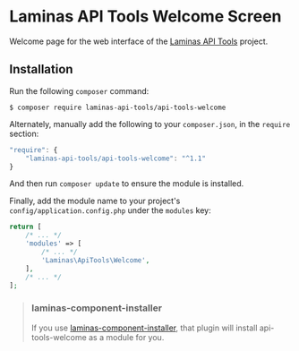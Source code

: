 Laminas API Tools Welcome Screen
========================

Welcome page for the web interface of the [Laminas API Tools](http://www.api-tools.getlaminas.org) project.


Installation
------------

Run the following `composer` command:

```console
$ composer require laminas-api-tools/api-tools-welcome
```

Alternately, manually add the following to your `composer.json`, in the `require` section:

```javascript
"require": {
    "laminas-api-tools/api-tools-welcome": "^1.1"
}
```

And then run `composer update` to ensure the module is installed.

Finally, add the module name to your project's `config/application.config.php` under the `modules`
key:

```php
return [
    /* ... */
    'modules' => [
        /* ... */
        'Laminas\ApiTools\Welcome',
    ],
    /* ... */
];
```

> ### laminas-component-installer
>
> If you use [laminas-component-installer](https://github.com/laminas/laminas-component-installer),
> that plugin will install api-tools-welcome as a module for you.
